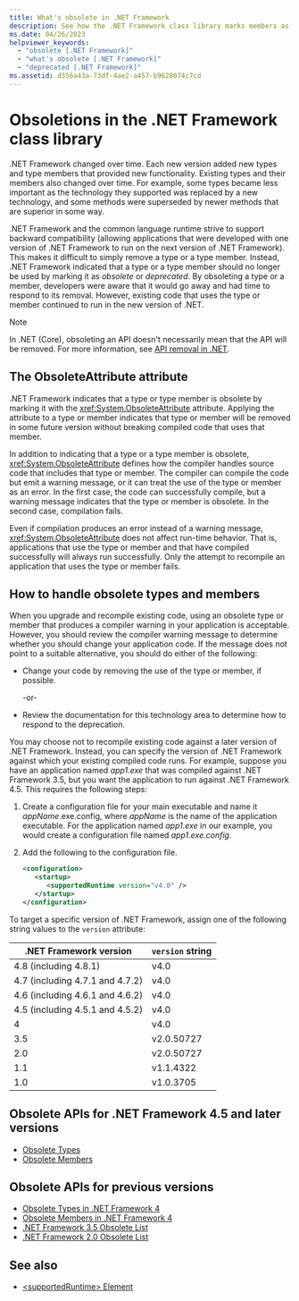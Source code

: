 ```yaml
---
title: What's obsolete in .NET Framework
description: See how the .NET Framework class library marks members as obsolete. Understand the ObsoleteAttribute attribute, how to handle obsolete types and members, and more.
ms.date: 04/26/2023
helpviewer_keywords: 
  - "obsolete [.NET Framework]"
  - "what's obsolete [.NET Framework]"
  - "deprecated [.NET Framework]"
ms.assetid: d356a43a-73df-4ae2-a457-b9628074c7cd
---
```

# Obsoletions in the .NET Framework class library

.NET Framework changed over time. Each new version added new types and type members that provided new functionality. Existing types and their members also changed over time. For example, some types became less important as the technology they supported was replaced by a new technology, and some methods were superseded by newer methods that are superior in some way.

.NET Framework and the common language runtime strive to support backward compatibility (allowing applications that were developed with one version of .NET Framework to run on the next version of .NET Framework). This makes it difficult to simply remove a type or a type member. Instead, .NET Framework indicated that a type or a type member should no longer be used by marking it as *obsolete* or *deprecated*. By obsoleting a type or a member, developers were aware that it would go away and had time to respond to its removal. However, existing code that uses the type or member continued to run in the new version of .NET.

> [!NOTE]
> In .NET (Core), obsoleting an API doesn't necessarily mean that the API will be removed. For more information, see [API removal in .NET](../../core/compatibility/includes/obsoletion-policy.md).

## The ObsoleteAttribute attribute

.NET Framework indicates that a type or type member is obsolete by marking it with the <xref:System.ObsoleteAttribute> attribute. Applying the attribute to a type or member indicates that type or member will be removed in some future version without breaking compiled code that uses that member.

In addition to indicating that a type or a type member is obsolete, <xref:System.ObsoleteAttribute> defines how the compiler handles source code that includes that type or member. The compiler can compile the code but emit a warning message, or it can treat the use of the type or member as an error. In the first case, the code can successfully compile, but a warning message indicates that the type or member is obsolete. In the second case, compilation fails.

Even if compilation produces an error instead of a warning message, <xref:System.ObsoleteAttribute> does not affect run-time behavior. That is, applications that use the type or member and that have compiled successfully will always run successfully. Only the attempt to recompile an application that uses the type or member fails.

## How to handle obsolete types and members

When you upgrade and recompile existing code, using an obsolete type or member that produces a compiler warning in your application is acceptable. However, you should review the compiler warning message to determine whether you should change your application code. If the message does not point to a suitable alternative, you should do either of the following:

- Change your code by removing the use of the type or member, if possible.

     -or-

- Review the documentation for this technology area to determine how to respond to the deprecation.

You may choose not to recompile existing code against a later version of .NET Framework. Instead, you can specify the version of .NET Framework against which your existing compiled code runs. For example, suppose you have an application named *app1.exe* that was compiled against .NET Framework 3.5, but you want the application to run against .NET Framework 4.5. This requires the following steps:

1. Create a configuration file for your main executable and name it *appName*.exe.config, where *appName* is the name of the application executable. For the application named *app1.exe* in our example, you would create a configuration file named *app1.exe.config*.

2. Add the following to the configuration file.

    ```xml
    <configuration>
       <startup>
          <supportedRuntime version="v4.0" />
       </startup>
    </configuration>
    ```

To target a specific version of .NET Framework, assign one of the following string values to the `version` attribute:

|.NET Framework version|`version` string|
|-|-|
|4.8 (including 4.8.1)|v4.0|
|4.7 (including 4.7.1 and 4.7.2)|v4.0|
|4.6 (including 4.6.1 and 4.6.2)|v4.0|
|4.5 (including 4.5.1 and 4.5.2)|v4.0|
|4|v4.0|
|3.5|v2.0.50727|
|2.0|v2.0.50727|
|1.1|v1.1.4322|
|1.0|v1.0.3705|

## Obsolete APIs for .NET Framework 4.5 and later versions

- [Obsolete Types](obsolete-types.md)
- [Obsolete Members](obsolete-members.md)

## Obsolete APIs for previous versions

- [Obsolete Types in .NET Framework 4](/previous-versions/dotnet/netframework-4.0/ee461503(v=vs.100))
- [Obsolete Members in .NET Framework 4](/previous-versions/dotnet/netframework-4.0/ee471421(v=vs.100))
- [.NET Framework 3.5 Obsolete List](/previous-versions/cc835481(v=msdn.10))
- [.NET Framework 2.0 Obsolete List](/previous-versions/aa497286(v=msdn.10))

## See also

- [\<supportedRuntime> Element](../configure-apps/file-schema/startup/supportedruntime-element.md)
